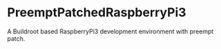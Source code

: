 # PreemptPatchedRaspberryPi3
A Buildroot based RaspberryPi3 development environment with preempt patch.
